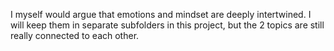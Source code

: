 
I myself would argue that emotions and mindset are deeply intertwined. I will keep them in separate subfolders in this project, but the 2 topics are still really connected to each other.
